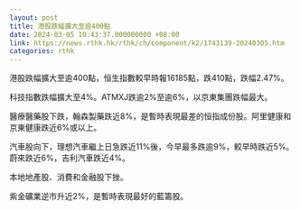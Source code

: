 ```yaml
---
layout: post
title: 港股跌幅擴大至逾400點
date: 2024-03-05 10:43:37.000000000 +08:00
link: https://news.rthk.hk/rthk/ch/component/k2/1743139-20240305.htm
categories: rthk
---
```


港股跌幅擴大至逾400點，恒生指數較早時報16185點，跌410點，跌幅2.47%。

科技指數跌幅擴大至4%。ATMXJ跌逾2%至逾6%，以京東集團跌幅最大。

醫療醫藥股下跌，翰森製藥跌近8%，是暫時表現最差的恒指成份股。阿里健康和京東健康跌近6%或以上。

汽車股向下，理想汽車繼上日急跌近11%後，今早最多跌逾9%，較早時跌近5%。蔚來跌近6%，吉利汽車跌近4%。

本地地產股、消費和金融股下挫。

紫金礦業逆市升近2%，是暫時表現最好的藍籌股。
